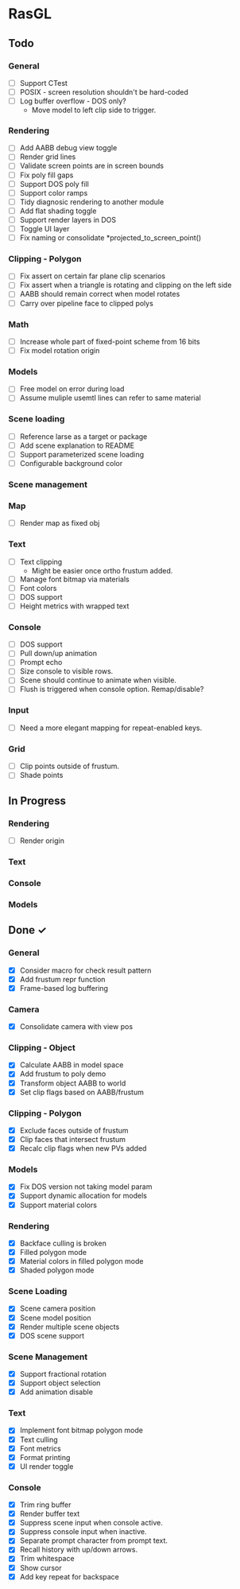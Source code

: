 # RasGL

## Todo

### General

- [ ] Support CTest
- [ ] POSIX - screen resolution shouldn't be hard-coded
- [ ] Log buffer overflow - DOS only?
  - Move model to left clip side to trigger.

### Rendering

- [ ] Add AABB debug view toggle
- [ ] Render grid lines
- [ ] Validate screen points are in screen bounds
- [ ] Fix poly fill gaps
- [ ] Support DOS poly fill
- [ ] Support color ramps
- [ ] Tidy diagnosic rendering to another module
- [ ] Add flat shading toggle
- [ ] Support render layers in DOS
- [ ] Toggle UI layer
- [ ] Fix naming or consolidate *projected_to_screen_point()

### Clipping - Polygon

- [ ] Fix assert on certain far plane clip scenarios
- [ ] Fix assert when a triangle is rotating and clipping on the left side
- [ ] AABB should remain correct when model rotates
- [ ] Carry over pipeline face to clipped polys

### Math

- [ ] Increase whole part of fixed-point scheme from 16 bits
- [ ] Fix model rotation origin

### Models

- [ ] Free model on error during load
- [ ] Assume muliple usemtl lines can refer to same material

### Scene loading

- [ ] Reference larse as a target or package
- [ ] Add scene explanation to README
- [ ] Support parameterized scene loading
- [ ] Configurable background color

### Scene management

### Map

- [ ] Render map as fixed obj

### Text

- [ ] Text clipping
  - Might be easier once ortho frustum added.
- [ ] Manage font bitmap via materials
- [ ] Font colors
- [ ] DOS support
- [ ] Height metrics with wrapped text

### Console

- [ ] DOS support
- [ ] Pull down/up animation
- [ ] Prompt echo
- [ ] Size console to visible rows.
- [ ] Scene should continue to animate when visible.
- [ ] Flush is triggered when console option. Remap/disable?

### Input

- [ ] Need a more elegant mapping for repeat-enabled keys.

### Grid

- [ ] Clip points outside of frustum.
- [ ] Shade points

## In Progress

### Rendering

- [ ] Render origin

### Text

### Console

### Models

## Done ✓

### General

- [x] Consider macro for check result pattern
- [x] Add frustum repr function
- [x] Frame-based log buffering

### Camera

- [x] Consolidate camera with view pos

### Clipping - Object

- [x] Calculate AABB in model space
- [x] Add frustum to poly demo
- [x] Transform object AABB to world
- [x] Set clip flags based on AABB/frustum

### Clipping - Polygon

- [x] Exclude faces outside of frustum
- [x] Clip faces that intersect frustum
- [x] Recalc clip flags when new PVs added

### Models

- [x] Fix DOS version not taking model param
- [x] Support dynamic allocation for models
- [x] Support material colors

### Rendering

- [x] Backface culling is broken
- [x] Filled polygon mode
- [x] Material colors in filled polygon mode
- [x] Shaded polygon mode

### Scene Loading

- [x] Scene camera position
- [x] Scene model position
- [x] Render multiple scene objects
- [x] DOS scene support

### Scene Management

- [x] Support fractional rotation
- [x] Support object selection
- [x] Add animation disable

### Text

- [x] Implement font bitmap polygon mode
- [x] Text culling
- [x] Font metrics
- [x] Format printing
- [x] UI render toggle

### Console

- [x] Trim ring buffer
- [x] Render buffer text
- [x] Suppress scene input when console active.
- [x] Suppress console input when inactive.
- [x] Separate prompt character from prompt text.
- [x] Recall history with up/down arrows.
- [x] Trim whitespace
- [x] Show cursor
- [x] Add key repeat for backspace
